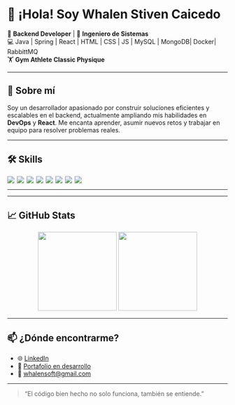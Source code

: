 # 👋 ¡Hola! Soy Whalen Stiven Caicedo

🎯 **Backend Developer** | 🧠 **Ingeniero de Sistemas**  
💻 Java | Spring | React | HTML | CSS | JS | MySQL | MongoDB| Docker| RabbittMQ  
🏋️ **Gym Athlete Classic Physique**

---

## 🚀 Sobre mí

Soy un desarrollador apasionado por construir soluciones eficientes y escalables en el backend, actualmente ampliando mis habilidades en **DevOps** y **React**. Me encanta aprender, asumir nuevos retos y trabajar en equipo para resolver problemas reales.

---

## 🛠️ Skills

<div style="display: flex; flex-wrap: wrap; gap: 6px">

<img src="https://img.shields.io/badge/Java-%23ED8B00.svg?style=flat&logo=java&logoColor=white" />
<img src="https://img.shields.io/badge/Spring-6DB33F.svg?style=flat&logo=spring&logoColor=white" />
<img src="https://img.shields.io/badge/React-20232A?style=flat&logo=react&logoColor=61DAFB" />
<img src="https://img.shields.io/badge/MySQL-00000F?style=flat&logo=mysql&logoColor=white" />
<img src="https://img.shields.io/badge/MongoDB-4EA94B?style=flat&logo=mongodb&logoColor=white" />
<img src="https://img.shields.io/badge/HTML5-E34F26?style=flat&logo=html5&logoColor=white" />
<img src="https://img.shields.io/badge/CSS3-1572B6?style=flat&logo=css3&logoColor=white" />
<img src="https://img.shields.io/badge/JavaScript-F7DF1E?style=flat&logo=javascript&logoColor=black" />

</div>

---

---

## 📈 GitHub Stats

<div align="center">
  <img height="180em" src="https://github-readme-stats.vercel.app/api?username=whastica&show_icons=true&theme=react&hide_border=true&include_all_commits=true&count_private=true"/>
  <img height="180em" src="https://github-readme-stats.vercel.app/api/top-langs/?username=whastica&layout=compact&langs_count=8&theme=react&hide_border=true"/>
</div>

---

## 📫 ¿Dónde encontrarme?

- 🌐 [LinkedIn]([https://www.linkedin.com/in/whalen-stiven-caicedo](https://www.linkedin.com/in/whalen-stiven-caicedo/))
- 💼 [Portafolio en desarrollo]([https://github.com/whalenstiven/portafolio](https://github.com/whastica/PortfolioStivenConAstro))
- 📧 whalensoft@gmail.com

---

> “El código bien hecho no solo funciona, también se entiende.”  

